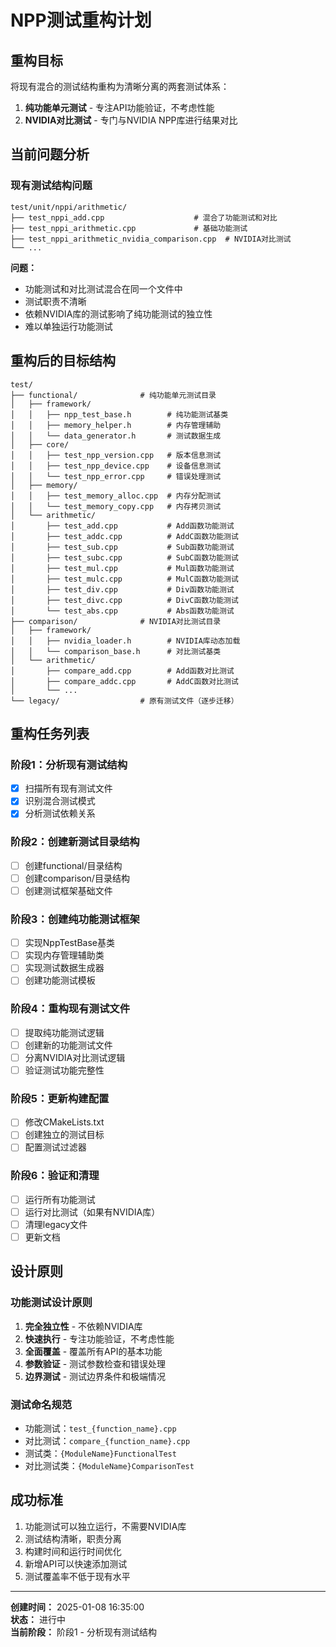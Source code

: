 # NPP测试重构计划

## 重构目标
将现有混合的测试结构重构为清晰分离的两套测试体系：
1. **纯功能单元测试** - 专注API功能验证，不考虑性能
2. **NVIDIA对比测试** - 专门与NVIDIA NPP库进行结果对比

## 当前问题分析

### 现有测试结构问题
```
test/unit/nppi/arithmetic/
├── test_nppi_add.cpp                    # 混合了功能测试和对比
├── test_nppi_arithmetic.cpp             # 基础功能测试
├── test_nppi_arithmetic_nvidia_comparison.cpp  # NVIDIA对比测试
└── ...
```

**问题：**
- 功能测试和对比测试混合在同一个文件中
- 测试职责不清晰
- 依赖NVIDIA库的测试影响了纯功能测试的独立性
- 难以单独运行功能测试

## 重构后的目标结构

```
test/
├── functional/              # 纯功能单元测试目录
│   ├── framework/
│   │   ├── npp_test_base.h        # 纯功能测试基类
│   │   ├── memory_helper.h        # 内存管理辅助
│   │   └── data_generator.h       # 测试数据生成
│   ├── core/
│   │   ├── test_npp_version.cpp   # 版本信息测试
│   │   ├── test_npp_device.cpp    # 设备信息测试
│   │   └── test_npp_error.cpp     # 错误处理测试
│   ├── memory/
│   │   ├── test_memory_alloc.cpp  # 内存分配测试
│   │   └── test_memory_copy.cpp   # 内存拷贝测试
│   └── arithmetic/
│       ├── test_add.cpp           # Add函数功能测试
│       ├── test_addc.cpp          # AddC函数功能测试
│       ├── test_sub.cpp           # Sub函数功能测试
│       ├── test_subc.cpp          # SubC函数功能测试
│       ├── test_mul.cpp           # Mul函数功能测试
│       ├── test_mulc.cpp          # MulC函数功能测试
│       ├── test_div.cpp           # Div函数功能测试
│       ├── test_divc.cpp          # DivC函数功能测试
│       └── test_abs.cpp           # Abs函数功能测试
├── comparison/              # NVIDIA对比测试目录
│   ├── framework/
│   │   ├── nvidia_loader.h        # NVIDIA库动态加载
│   │   └── comparison_base.h      # 对比测试基类
│   └── arithmetic/
│       ├── compare_add.cpp        # Add函数对比测试
│       ├── compare_addc.cpp       # AddC函数对比测试
│       └── ...
└── legacy/                  # 原有测试文件（逐步迁移）
```

## 重构任务列表

### 阶段1：分析现有测试结构
- [x] 扫描所有现有测试文件
- [x] 识别混合测试模式
- [x] 分析测试依赖关系

### 阶段2：创建新测试目录结构
- [ ] 创建functional/目录结构
- [ ] 创建comparison/目录结构
- [ ] 创建测试框架基础文件

### 阶段3：创建纯功能测试框架
- [ ] 实现NppTestBase基类
- [ ] 实现内存管理辅助类
- [ ] 实现测试数据生成器
- [ ] 创建功能测试模板

### 阶段4：重构现有测试文件
- [ ] 提取纯功能测试逻辑
- [ ] 创建新的功能测试文件
- [ ] 分离NVIDIA对比测试逻辑
- [ ] 验证测试功能完整性

### 阶段5：更新构建配置
- [ ] 修改CMakeLists.txt
- [ ] 创建独立的测试目标
- [ ] 配置测试过滤器

### 阶段6：验证和清理
- [ ] 运行所有功能测试
- [ ] 运行对比测试（如果有NVIDIA库）
- [ ] 清理legacy文件
- [ ] 更新文档

## 设计原则

### 功能测试设计原则
1. **完全独立性** - 不依赖NVIDIA库
2. **快速执行** - 专注功能验证，不考虑性能
3. **全面覆盖** - 覆盖所有API的基本功能
4. **参数验证** - 测试参数检查和错误处理
5. **边界测试** - 测试边界条件和极端情况

### 测试命名规范
- 功能测试：`test_{function_name}.cpp`
- 对比测试：`compare_{function_name}.cpp`
- 测试类：`{ModuleName}FunctionalTest`
- 对比测试类：`{ModuleName}ComparisonTest`

## 成功标准
1. 功能测试可以独立运行，不需要NVIDIA库
2. 测试结构清晰，职责分离
3. 构建时间和运行时间优化
4. 新增API可以快速添加测试
5. 测试覆盖率不低于现有水平

---

**创建时间：** 2025-01-08 16:35:00  
**状态：** 进行中  
**当前阶段：** 阶段1 - 分析现有测试结构